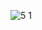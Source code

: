 ![5 1](https://cloud.githubusercontent.com/assets/16977501/14363483/1ec163ba-fd22-11e5-8dbc-ca013904ab5a.PNG)
